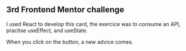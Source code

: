 ## 3rd Frontend Mentor challenge

I used React to develop this card, the exercice was to consume an API, practise useEffect, and useState.

When you click on the button, a new advice comes.
